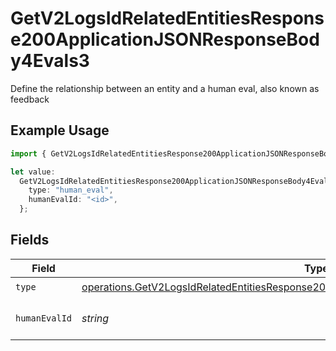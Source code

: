 # GetV2LogsIdRelatedEntitiesResponse200ApplicationJSONResponseBody4Evals3

Define the relationship between an entity and a human eval, also known as feedback

## Example Usage

```typescript
import { GetV2LogsIdRelatedEntitiesResponse200ApplicationJSONResponseBody4Evals3 } from "orq-poc-typescript-multi-env-version/models/operations";

let value:
  GetV2LogsIdRelatedEntitiesResponse200ApplicationJSONResponseBody4Evals3 = {
    type: "human_eval",
    humanEvalId: "<id>",
  };
```

## Fields

| Field                                                                                                                                                                                              | Type                                                                                                                                                                                               | Required                                                                                                                                                                                           | Description                                                                                                                                                                                        |
| -------------------------------------------------------------------------------------------------------------------------------------------------------------------------------------------------- | -------------------------------------------------------------------------------------------------------------------------------------------------------------------------------------------------- | -------------------------------------------------------------------------------------------------------------------------------------------------------------------------------------------------- | -------------------------------------------------------------------------------------------------------------------------------------------------------------------------------------------------- |
| `type`                                                                                                                                                                                             | [operations.GetV2LogsIdRelatedEntitiesResponse200ApplicationJSONResponseBody4Evals23Type](../../models/operations/getv2logsidrelatedentitiesresponse200applicationjsonresponsebody4evals23type.md) | :heavy_check_mark:                                                                                                                                                                                 | N/A                                                                                                                                                                                                |
| `humanEvalId`                                                                                                                                                                                      | *string*                                                                                                                                                                                           | :heavy_check_mark:                                                                                                                                                                                 | The id of the resource                                                                                                                                                                             |
